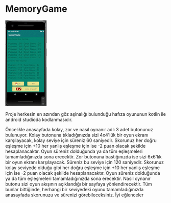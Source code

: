 # MemoryGame

![Alt Text](https://github.com/MetinBirikimKaracay/MemoryGame/blob/main/MemoryGame.gif)

Proje herkesin en azından göz aşinalığı bulunduğu hafıza oyununun kotlin ile android studioda kodlanmasıdır. 

Öncelikle anasayfada kolay, zor ve nasıl oynanır adlı 3 adet butonunuz bulunuyor. Kolay butonuna tıkladığınızda sizi 4x4'lük bir oyun ekranı karşılayacak, kolay seviye için süreniz 60 saniyedir. Skorunuz her doğru eşleşme için +10 her yanlış eşleşme için ise -2 puan olacak şekilde hesaplanacaktır. Oyun süreniz dolduğunda ya da tüm eşleşmeleri tamamladığınızda sona erecektir.  Zor butonuna bastığınızda ise sizi 6x6'lık bir oyun ekranı karşılayacak. Süreniz bu seviye için 120 saniyedir. Skorunuz kolay seviyede olduğu gibi her doğru eşleşme için +10 her yanlış eşleşme için ise -2 puan olacak şekilde hesaplanacaktır. Oyun süreniz dolduğunda ya da tüm eşleşmeleri tamamladığınızda sona erecektir. Nasıl oynanır butonu sizi oyun akışının açıklandığı bir sayfaya yönlendirecektir. Tüm bunlar bittiğinde, herhangi bir seviyedeki oyunu tamamladığınızda anasayfada skorunuzu ve sürenizi görebileceksiniz. İyi eğlenceler
